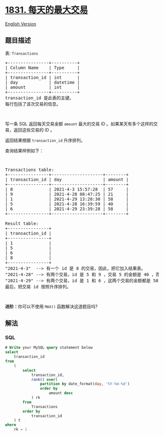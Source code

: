 # [1831. 每天的最大交易](https://leetcode.cn/problems/maximum-transaction-each-day)

[English Version](/solution/1800-1899/1831.Maximum%20Transaction%20Each%20Day/README_EN.md)

## 题目描述

<!-- 这里写题目描述 -->

<p>表: <code>Transactions</code></p>

<pre>
+----------------+----------+
| Column Name    | Type     |
+----------------+----------+
| transaction_id | int      |
| day            | datetime |
| amount         | int      |
+----------------+----------+
transaction_id 是此表的主键。
每行包括了该次交易的信息。
</pre>

<p> </p>

<p>写一条 SQL 返回每天交易金额 <code>amount</code> 最大的交易 ID 。如果某天有多个这样的交易，返回这些交易的 ID 。</p>

<p><span style="">返回结果根据 </span><code>transaction_id</code> 升序排列。</p>

<p>查询结果样例如下：</p>

<p> </p>

<pre>
Transactions table:
+----------------+--------------------+--------+
| transaction_id | day                | amount |
+----------------+--------------------+--------+
| 8              | 2021-4-3 15:57:28  | 57     |
| 9              | 2021-4-28 08:47:25 | 21     |
| 1              | 2021-4-29 13:28:30 | 58     |
| 5              | 2021-4-28 16:39:59 | 40     |
| 6              | 2021-4-29 23:39:28 | 58     |
+----------------+--------------------+--------+

Result table:
+----------------+
| transaction_id |
+----------------+
| 1              |
| 5              |
| 6              |
| 8              |
+----------------+
"2021-4-3"  --> 有一个 id 是 8 的交易，因此，把它加入结果表。 
"2021-4-28" --> 有两个交易，id 是 5 和 9 ，交易 5 的金额是 40 ，而交易 9 的数量是 21 。只需要将交易 5 加入结果表，因为它是当天金额最大的交易。
"2021-4-29" --> 有两个交易，id 是 1 和 6 ，这两个交易的金额都是 58 ，因此需要把它们都写入结果表。
最后，把交易 id 按照升序排列。</pre>

<p> </p>

<p><strong>进阶：</strong>你可以不使用 <code>MAX()</code> 函数解决这道题目吗?</p>

## 解法

<!-- 这里可写通用的实现逻辑 -->

<!-- tabs:start -->

### **SQL**

<!-- 这里可写当前语言的特殊实现逻辑 -->

```sql
# Write your MySQL query statement below
select
    transaction_id
from
    (
        select
            transaction_id,
            rank() over(
                partition by date_format(day, '%Y-%m-%d')
                order by
                    amount desc
            ) rk
        from
            Transactions
        order by
            transaction_id
    ) t
where
    rk = 1
```

<!-- tabs:end -->
